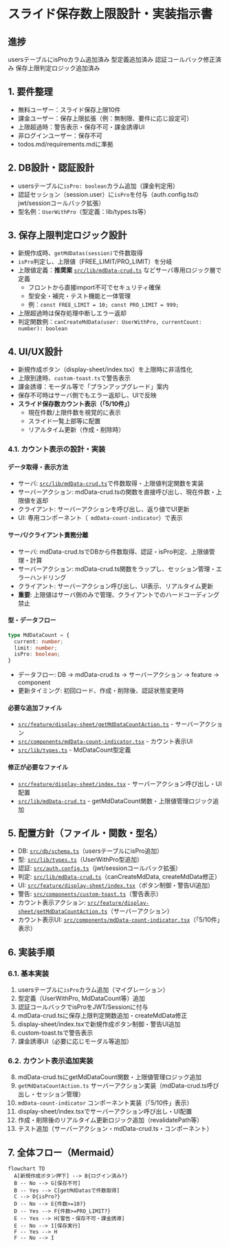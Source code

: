 # スライド保存数上限設計・実装指示書

## 進捗
usersテーブルにisProカラム追加済み
型定義追加済み
認証コールバック修正済み
保存上限判定ロジック追加済み

## 1. 要件整理

- 無料ユーザー：スライド保存上限10件
- 課金ユーザー：保存上限拡張（例：無制限、要件に応じ設定可）
- 上限超過時：警告表示・保存不可・課金誘導UI
- 非ログインユーザー：保存不可
- todos.md/requirements.mdに準拠

## 2. DB設計・認証設計

- usersテーブルに`isPro: boolean`カラム追加（課金判定用）
- 認証セッション（session.user）に`isPro`を付与（auth.config.tsのjwt/sessionコールバック拡張）
- 型名例：`UserWithPro`（型定義：lib/types.ts等）

## 3. 保存上限判定ロジック設計

- 新規作成時、`getMdDatas(session)`で件数取得
- `isPro`判定し、上限値（FREE_LIMIT/PRO_LIMIT）を分岐
- 上限値定義：**推奨案** [`src/lib/mdData-crud.ts`](src/lib/mdData-crud.ts) などサーバ専用ロジック層で定義
  - フロントから直接import不可でセキュリティ確保
  - 型安全・補完・テスト機能と一体管理
  - 例：`const FREE_LIMIT = 10; const PRO_LIMIT = 999;`
- 上限超過時は保存処理中断しエラー返却
- 判定関数例：`canCreateMdData(user: UserWithPro, currentCount: number): boolean`

## 4. UI/UX設計

- 新規作成ボタン（display-sheet/index.tsx）を上限時に非活性化
- 上限到達時、`custom-toast.ts`で警告表示
- 課金誘導：モーダル等で「プランアップグレード」案内
- 保存不可時はサーバ側でもエラー返却し、UIで反映
- **スライド保存数カウント表示（「5/10件」）**
  - 現在件数/上限件数を視覚的に表示
  - スライド一覧上部等に配置
  - リアルタイム更新（作成・削除時）

### 4.1. カウント表示の設計・実装

#### データ取得・表示方法
- サーバ: [`src/lib/mdData-crud.ts`](src/lib/mdData-crud.ts)で件数取得・上限値判定関数を実装
- サーバーアクション: mdData-crud.tsの関数を直接呼び出し、現在件数・上限値を返却
- クライアント: サーバーアクションを呼び出し、返り値でUI更新
- UI: 専用コンポーネント（` mdData-count-indicator`）で表示

#### サーバ/クライアント責務分離
- サーバ: mdData-crud.tsでDBから件数取得、認証・isPro判定、上限値管理・計算
- サーバーアクション: mdData-crud.ts関数をラップし、セッション管理・エラーハンドリング
- クライアント: サーバーアクション呼び出し、UI表示、リアルタイム更新
- **重要**: 上限値はサーバ側のみで管理、クライアントでのハードコーディング禁止

#### 型・データフロー
```typescript
type MdDataCount = {
  current: number;
  limit: number;
  isPro: boolean;
}
```
- データフロー: DB → mdData-crud.ts → サーバーアクション → feature → component
- 更新タイミング: 初回ロード、作成・削除後、認証状態変更時

#### 必要な追加ファイル
- [`src/feature/display-sheet/getMdDataCountAction.ts`](src/feature/display-sheet/getMdDataCountAction.ts) - サーバーアクション
- [`src/components/mdData-count-indicator.tsx`](src/components/mdData-count-indicator.tsx) - カウント表示UI
- [`src/lib/types.ts`](src/lib/types.ts) - MdDataCount型定義

#### 修正が必要なファイル
- [`src/feature/display-sheet/index.tsx`](src/feature/display-sheet/index.tsx) - サーバーアクション呼び出し・UI配置
- [`src/lib/mdData-crud.ts`](src/lib/mdData-crud.ts) - getMdDataCount関数・上限値管理ロジック追加

## 5. 配置方針（ファイル・関数・型名）

- DB: [`src/db/schema.ts`](src/db/schema.ts:49)（usersテーブルにisPro追加）
- 型: [`src/lib/types.ts`](src/lib/types.ts)（UserWithPro型追加）
- 認証: [`src/auth.config.ts`](src/auth.config.ts:22)（jwt/sessionコールバック拡張）
- 判定: [`src/lib/mdData-crud.ts`](src/lib/mdData-crud.ts)（canCreateMdData, createMdData修正）
- UI: [`src/feature/display-sheet/index.tsx`](src/feature/display-sheet/index.tsx:46)（ボタン制御・警告UI追加）
- 警告: [`src/components/custom-toast.ts`](src/components/custom-toast.ts)（警告表示）
- カウント表示アクション: [`src/feature/display-sheet/getMdDataCountAction.ts`](src/feature/display-sheet/getMdDataCountAction.ts)（サーバーアクション）
- カウント表示UI: [`src/components/mdData-count-indicator.tsx`](src/components/mdData-count-indicator.tsx)（「5/10件」表示）

## 6. 実装手順

### 6.1. 基本実装
1. usersテーブルに`isPro`カラム追加（マイグレーション）
2. 型定義（UserWithPro, MdDataCount等）追加
3. 認証コールバックでisProをJWT/Sessionに付与
4. mdData-crud.tsに保存上限判定関数追加・createMdData修正
5. display-sheet/index.tsxで新規作成ボタン制御・警告UI追加
6. custom-toast.tsで警告表示
7. 課金誘導UI（必要に応じモーダル等追加）

### 6.2. カウント表示追加実装
8. mdData-crud.tsにgetMdDataCount関数・上限値管理ロジック追加
9. `getMdDataCountAction.ts` サーバーアクション実装（mdData-crud.ts呼び出し・セッション管理）
10. `mdData-count-indicator` コンポーネント実装（「5/10件」表示）
11. display-sheet/index.tsxでサーバーアクション呼び出し・UI配置
12. 作成・削除後のリアルタイム更新ロジック追加（revalidatePath等）
13. テスト追加（サーバーアクション・mdData-crud.ts・コンポーネント）

## 7. 全体フロー（Mermaid）

```mermaid
flowchart TD
  A[新規作成ボタン押下] --> B{ログイン済み?}
  B -- No --> G[保存不可]
  B -- Yes --> C[getMdDatasで件数取得]
  C --> D{isPro?}
  D -- No --> E{件数>=10?}
  D -- Yes --> F{件数>=PRO_LIMIT?}
  E -- Yes --> H[警告・保存不可・課金誘導]
  E -- No --> I[保存実行]
  F -- Yes --> H
  F -- No --> I